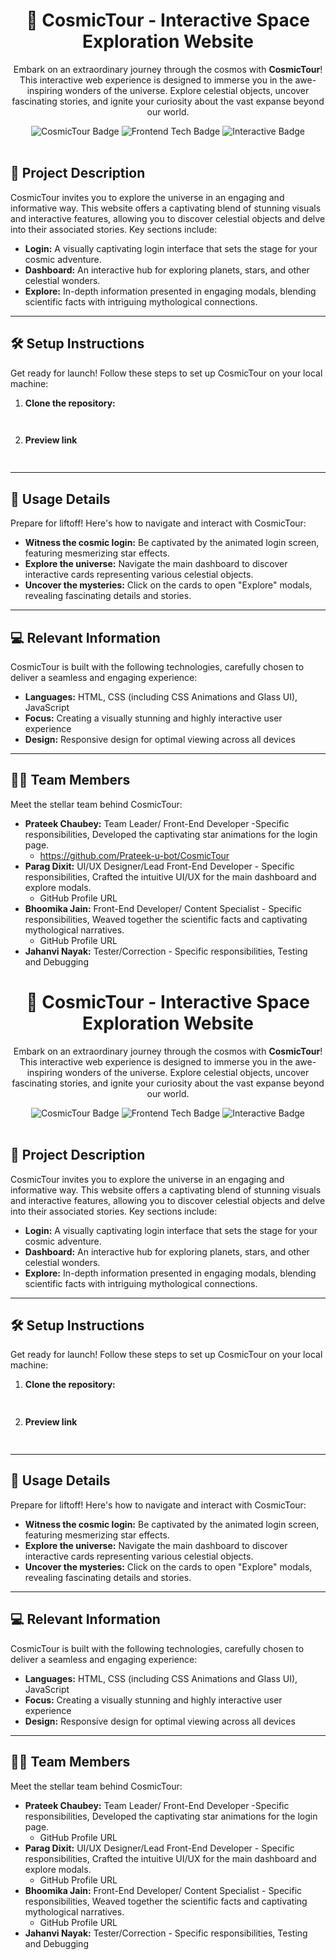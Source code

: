 <h1 align="center">🚀 CosmicTour - Interactive Space Exploration Website</h1>

<p align="center">
  Embark on an extraordinary journey through the cosmos with <b>CosmicTour</b>! This interactive web experience is designed to immerse you in the awe-inspiring wonders of the universe. Explore celestial objects, uncover fascinating stories, and ignite your curiosity about the vast expanse beyond our world.
</p>

<div align="center">
  <img src="https://img.shields.io/badge/Space%20Exploration-CosmicTour-blueviolet?style=for-the-badge" alt="CosmicTour Badge">
  <img src="https://img.shields.io/badge/Frontend-HTML%2FCSS%2FJS-orange?style=for-the-badge" alt="Frontend Tech Badge">
  <img src="https://img.shields.io/badge/Interactive-Experience-brightgreen?style=for-the-badge" alt="Interactive Badge">
</div>

<br>

## 🌌 Project Description

CosmicTour invites you to explore the universe in an engaging and informative way. This website offers a captivating blend of stunning visuals and interactive features, allowing you to discover celestial objects and delve into their associated stories. Key sections include:

* **Login:** A visually captivating login interface that sets the stage for your cosmic adventure.
* **Dashboard:** An interactive hub for exploring planets, stars, and other celestial wonders.
* **Explore:** In-depth information presented in engaging modals, blending scientific facts with intriguing mythological connections.

---

## 🛠️ Setup Instructions

Get ready for launch! Follow these steps to set up CosmicTour on your local machine:

1.  **Clone the repository:**

    ```bash
   
    ```

2.  **Preview link**

    ```bash
   
    ```

---

## 🚀 Usage Details

Prepare for liftoff! Here's how to navigate and interact with CosmicTour:

* **Witness the cosmic login:** Be captivated by the animated login screen, featuring mesmerizing star effects.
* **Explore the universe:** Navigate the main dashboard to discover interactive cards representing various celestial objects.
* **Uncover the mysteries:** Click on the cards to open "Explore" modals, revealing fascinating details and stories.

---

## 💻 Relevant Information

CosmicTour is built with the following technologies, carefully chosen to deliver a seamless and engaging experience:

* **Languages:** HTML, CSS (including CSS Animations and Glass UI), JavaScript
* **Focus:** Creating a visually stunning and highly interactive user experience
* **Design:** Responsive design for optimal viewing across all devices

---

## 🧑‍🚀 Team Members

Meet the stellar team behind CosmicTour:

* **Prateek Chaubey:**  Team Leader/ Front-End Developer -Specific responsibilities, Developed the captivating star animations for the login page.
    * https://github.com/Prateek-u-bot/CosmicTour
* **Parag Dixit:** UI/UX Designer/Lead Front-End Developer - Specific responsibilities,  Crafted the intuitive UI/UX for the main dashboard and explore modals.
    * GitHub Profile URL
* **Bhoomika Jain:**  Front-End Developer/ Content Specialist - Specific responsibilities,  Weaved together the scientific facts and captivating mythological narratives.
    * GitHub Profile URL
* **Jahanvi Nayak:** Tester/Correction - Specific responsibilities,  Testing and Debugging
    

<h1 align="center">🚀 CosmicTour - Interactive Space Exploration Website</h1>

<p align="center">
  Embark on an extraordinary journey through the cosmos with <b>CosmicTour</b>! This interactive web experience is designed to immerse you in the awe-inspiring wonders of the universe. Explore celestial objects, uncover fascinating stories, and ignite your curiosity about the vast expanse beyond our world.
</p>

<div align="center">
  <img src="https://img.shields.io/badge/Space%20Exploration-CosmicTour-blueviolet?style=for-the-badge" alt="CosmicTour Badge">
  <img src="https://img.shields.io/badge/Frontend-HTML%2FCSS%2FJS-orange?style=for-the-badge" alt="Frontend Tech Badge">
  <img src="https://img.shields.io/badge/Interactive-Experience-brightgreen?style=for-the-badge" alt="Interactive Badge">
</div>

<br>

## 🌌 Project Description

CosmicTour invites you to explore the universe in an engaging and informative way. This website offers a captivating blend of stunning visuals and interactive features, allowing you to discover celestial objects and delve into their associated stories. Key sections include:

* **Login:** A visually captivating login interface that sets the stage for your cosmic adventure.
* **Dashboard:** An interactive hub for exploring planets, stars, and other celestial wonders.
* **Explore:** In-depth information presented in engaging modals, blending scientific facts with intriguing mythological connections.

---

## 🛠️ Setup Instructions

Get ready for launch! Follow these steps to set up CosmicTour on your local machine:

1.  **Clone the repository:**

    ```bash
   
    ```

2.  **Preview link**

    ```bash
   
    ```

---

## 🚀 Usage Details

Prepare for liftoff! Here's how to navigate and interact with CosmicTour:

* **Witness the cosmic login:** Be captivated by the animated login screen, featuring mesmerizing star effects.
* **Explore the universe:** Navigate the main dashboard to discover interactive cards representing various celestial objects.
* **Uncover the mysteries:** Click on the cards to open "Explore" modals, revealing fascinating details and stories.

---

## 💻 Relevant Information

CosmicTour is built with the following technologies, carefully chosen to deliver a seamless and engaging experience:

* **Languages:** HTML, CSS (including CSS Animations and Glass UI), JavaScript
* **Focus:** Creating a visually stunning and highly interactive user experience
* **Design:** Responsive design for optimal viewing across all devices

---

## 🧑‍🚀 Team Members

Meet the stellar team behind CosmicTour:

* **Prateek Chaubey:**  Team Leader/ Front-End Developer -Specific responsibilities, Developed the captivating star animations for the login page.
    * GitHub Profile URL
* **Parag Dixit:** UI/UX Designer/Lead Front-End Developer - Specific responsibilities,  Crafted the intuitive UI/UX for the main dashboard and explore modals.
    * GitHub Profile URL
* **Bhoomika Jain:**  Front-End Developer/ Content Specialist - Specific responsibilities,  Weaved together the scientific facts and captivating mythological narratives.
    * GitHub Profile URL
* **Jahanvi Nayak:** Tester/Correction - Specific responsibilities,  Testing and Debugging
    

